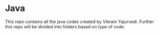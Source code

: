 # Java
This repo contains all the java codes created by Vikram Yajurvedi.
Further this repo will be divided into folders based on type of code.
